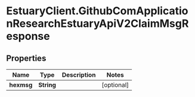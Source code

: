 # EstuaryClient.GithubComApplicationResearchEstuaryApiV2ClaimMsgResponse

## Properties
Name | Type | Description | Notes
------------ | ------------- | ------------- | -------------
**hexmsg** | **String** |  | [optional] 
